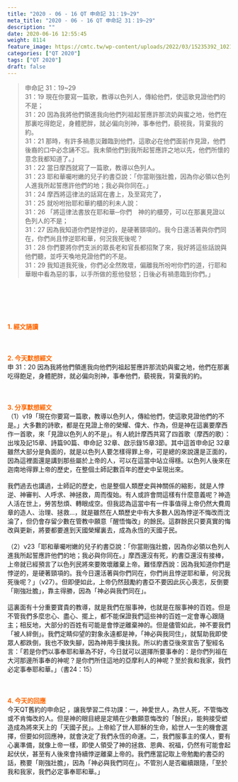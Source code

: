 ```yaml
---
title: "2020 - 06 - 16 QT 申命記 31：19~29"
meta_title: "2020 - 06 - 16 QT 申命記 31：19~29"
description: ""
date: 2020-06-16 12:55:45
weight: 8114
feature_image: https://cmtc.tw/wp-content/uploads/2022/03/15235392_10211799862337740_180693556567566654_o-1.webp
categories: ["QT 2020"]
tags: ["QT 2020"]
draft: false
---
```


<blockquote>申命記 31：19~29<br />
31：19 現在你要寫一篇歌，教導以色列人，傳給他們，使這歌見證他們的不是；<br />
31：20 因為我將他們領進我向他們列祖起誓應許那流奶與蜜之地，他們在那裏吃得飽足，身體肥胖，就必偏向別神，事奉他們，藐視我，背棄我的約。<br />
31：21 那時，有許多禍患災難臨到他們，這歌必在他們面前作見證，他們後裔的口中必念誦不忘。我未領他們到我所起誓應許之地以先，他們所懷的意念我都知道了。」<br />
31：22 當日摩西就寫了一篇歌，教導以色列人。<br />
31：23 耶和華囑咐嫩的兒子約書亞說：「你當剛強壯膽，因為你必領以色列人進我所起誓應許他們的地；我必與你同在。」<br />
31：24 摩西將這律法的話寫在書上，及至寫完了，<br />
31：25 就吩咐抬耶和華約櫃的利未人說：<br />
31：26 「將這律法書放在耶和華─你們　神的約櫃旁，可以在那裏見證以色列人的不是；<br />
31：27 因為我知道你們是悖逆的，是硬著頸項的。我今日還活著與你們同在，你們尚且悖逆耶和華，何況我死後呢？<br />
31：28 你們要將你們支派的眾長老和官長都招聚了來，我好將這些話說與他們聽，並呼天喚地見證他們的不是。<br />
31：29 我知道我死後，你們必全然敗壞，偏離我所吩咐你們的道，行耶和華眼中看為惡的事，以手所做的惹他發怒；日後必有禍患臨到你們。」</blockquote><br />
&nbsp;<br />
<br />
&nbsp;<br />
<br />
<span style="color: #ff6600;"><strong>1. </strong><strong>經文誦讀</strong></span><br />
<br />
<span style="color: #ff6600;"><strong> </strong></span><br />
<br />
<span style="color: #ff6600;"><strong>2. 今天默想</strong><strong>經文<br />
</strong></span>申 31：20 因為我將他們領進我向他們列祖起誓應許那流奶與蜜之地，他們在那裏吃得飽足，身體肥胖，就必偏向別神，事奉他們，藐視我，背棄我的約。<br />
<br />
&nbsp;<br />
<br />
<span style="color: #ff6600;"><strong>3. 分享默想經文<br />
</strong></span>（1）v19「現在你要寫一篇歌，教導以色列人，傳給他們，使這歌見證他們的不是。」大多數的詩歌，都是在見證上帝的榮耀、偉大、作為，但是神在這裏要摩西作一首歌，來「見證以色列人的不是」。有人統計摩西共寫了四首歌（摩西的歌）：出埃及記15章、詩篇90篇、申命記 32章、啟示錄15章3節。其中這首申命記 32章雖然大部分是負面的，就是以色列人要怎樣得罪上帝，可是總的來說還是正面的，因為這裡面還是講到那些屬於上帝的人，可以在這當中站立得穩。以色列人後來在迦南地得罪上帝的歷史，在整個土師記數百年的歷史中呈現出來。<br />
<br />
我們過去也講過，士師記的歷史，也是整個人類歷史與神關係的縮影，就是人悖逆、神審判、人呼求、神拯救，周而復始。有人或許會問這樣有什麼意義呢？神造人活在世上，勞苦愁煩、轉眼成空。但我認為這當中有一件事值得上帝仍然大費周章的造人、治理、拯救…，就是雖然在人類歷史中有大多數人因為悖逆不悔改而沈淪了，但仍會存留少數在管教中願意「醒悟悔改」的餘民。這群餘民只要真實的悔改與更新，將要都要進到天國榮耀裏去，成為永恆的天國子民。<br />
<br />
（2）v23「耶和華囑咐嫩的兒子約書亞說：「你當剛強壯膽，因為你必領以色列人進我所起誓應許他們的地；我必與你同在。」摩西還沒有死，約書亞還沒有接棒，上帝就已經預言了以色列民將來要敗壞離棄上帝。難怪摩西說：因為我知道你們是悖逆的，是硬著頸項的。我今日還活著與你們同在，你們尚且悖逆耶和華，何況我死後呢？」（v27）。但即便如此，上帝仍然鼓勵約書亞不要因此灰心喪志，反倒要「剛強壯膽」，靠主得勝，因為「神必與我們同在」。<br />
<br />
這裏面有十分重要寶貴的教導，就是我們在服事神，也就是在服事神的百姓。但是不管我們多麼忠心、盡心、擺上，都不能保證我們這些神的百姓一定會專心跟隨主；相反地，大部分的百姓有可能是會悖逆離棄神的。但是儘管如此，神不要我們「被人絆倒」。我們定睛仰望的對象永遠都是神，「神必與我同住」，就幫助我即使眾人都跌倒，我也不致失腳，因為神用手攙扶我。所以約書亞後來宣告了聖經名言：「若是你們以事奉耶和華為不好，今日就可以選擇所要事奉的：是你們列祖在大河那邊所事奉的神呢？是你們所住這地的亞摩利人的神呢？至於我和我家，我們必定事奉耶和華。」（書24：15）<br />
<br />
&nbsp;<br />
<br />
<span style="color: #ff6600;"><strong>4. 今天的回應<br />
</strong></span>今天QT舊約的申命記 ，讓我學習二件功課：一，神愛世人，為世人死，不管悔改或不肯悔改的人。但是神的眼目總是定睛在少數願意悔改的「餘民」，能夠接受塑造成為將來天上的「天國子民」。上帝給了世人耶穌的生命，給世人一生的機會選擇，但要如何回應神，就會決定了我們永恆的命運。二，我們服事主的僕人，要有心裏準備，就像上帝一樣，即使人領受了神的拯救、恩典、祝福，仍然有可能會起起伏伏，甚至有人後來會持續悖逆離棄上帝的。我們應當記取上帝勉勵約書亞的話，務要「剛強壯膽」，因為「神必與我們同在」。不管別人是否繼續跟隨，「至於我和我家，我們必定事奉耶和華。」<br />
<br />
&nbsp;
        